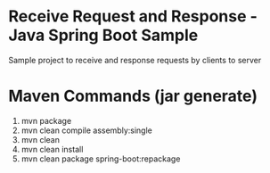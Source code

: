 # Receive Request and Response - Java Spring Boot Sample
Sample project to receive and response requests by clients to server

# Maven Commands (jar generate)

1. mvn package
2. mvn clean compile assembly:single
3. mvn clean
4. mvn clean install
5. mvn clean package spring-boot:repackage